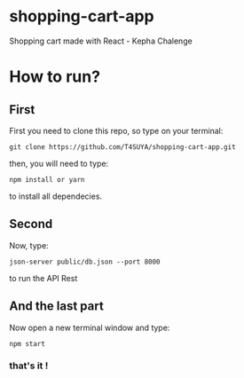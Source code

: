 # shopping-cart-app
 Shopping cart made with React - Kepha Chalenge

# How to run?

## First
First you need to clone this repo, so type on your terminal:
```
git clone https://github.com/T4SUYA/shopping-cart-app.git
```
then, you will need to type:
``` 
npm install or yarn
```
to install all dependecies.

## Second 

Now, type: 
```
json-server public/db.json --port 8000 
```
to run the API Rest

## And the last part

Now open a new terminal window and type:
```
npm start 
```
### that's it !
